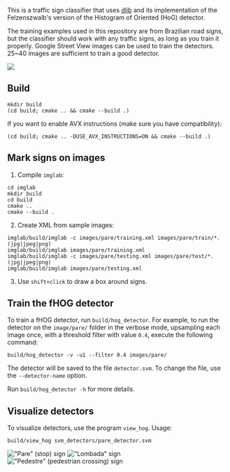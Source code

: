 This is a traffic sign classifier that uses [dlib](http://dlib.net/) and its implementation of the Felzenszwalb's version of the Histogram of Oriented (HoG) detector.

The training examples used in this repository are from Brazilian road signs, but the classifier should work with any traffic signs, as long as you train it properly. Google Street View images can be used to train the detectors. 25~40 images are sufficient to train a good detector.

![](https://cloud.githubusercontent.com/assets/294960/7904020/7d216ae0-07c3-11e5-96fe-2b9d020fec4c.png)

## Build

```
mkdir build
(cd build; cmake .. && cmake --build .)
```

If you want to enable AVX instructions (make sure you have compatibility):

```
(cd build; cmake .. -DUSE_AVX_INSTRUCTIONS=ON && cmake --build .)
```

## Mark signs on images
1. Compile `imglab`:

```
cd imglab
mkdir build
cd build
cmake ..
cmake --build .
```

2. Create XML from sample images:

```
imglab/build/imglab -c images/pare/training.xml images/pare/train/*.(jpg|jpeg|png)
imglab/build/imglab images/pare/training.xml
imglab/build/imglab -c images/pare/testing.xml images/pare/test/*.(jpg|jpeg|png)
imglab/build/imglab images/pare/testing.xml
```

3. Use `shift+click` to draw a box around signs.

## Train the fHOG detector

To train a fHOG detector, run `build/hog_detector`. For example, to run the detector on the `image/pare/` folder in the verbose mode, upsampling each image once, with a threshold filter with value `0.4`, execute the following command: 

```
build/hog_detector -v -u1 --filter 0.4 images/pare/
```

The detector will be saved to the file `detector.svm`. To change the file, use the `--detector-name` option.

Run `build/hog_detector -h` for more details.

## Visualize detectors

To visualize detectors, use the program `view_hog`. Usage:

```
build/view_hog svm_detectors/pare_detector.svm
```

!["Pare" (stop) sign](https://cloud.githubusercontent.com/assets/294960/7903826/7c544010-07be-11e5-834d-feac37d4f7f1.png) !["Lombada" sign](https://cloud.githubusercontent.com/assets/294960/7903832/ea338d16-07be-11e5-9fb8-09f22c2d93a0.png)
!["Pedestre" (pedestrian crossing) sign](https://cloud.githubusercontent.com/assets/294960/7904028/e0007d2c-07c3-11e5-9c60-cbd12cadac47.png)
